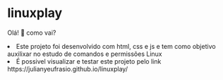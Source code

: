 # linuxplay
Olá! :wave: como vai?
<br>
<li>Este projeto foi desenvolvido com html, css e js e tem como objetivo auxilixar no estudo de comandos e permissões Linux</li>
<li>É possivel visualizar e testar este projeto pelo link https://julianyeufrasio.github.io/linuxplay/ </li>
